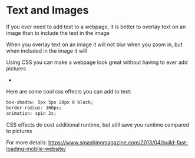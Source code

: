 # Text and Images

If you ever need to add text to a webpage, it is better to overlay text on an image than to include the text in the image

When you overlay text on an image it will not blur when you zoom in, but when included in the image it will

Using CSS you can make a webpage look great without having to ever add pictures

-

Here are some cool css effects you can add to text:

```CSS
box-shadow: 5px 5px 20px 0 black;
border-radius: 100px;
animation: spin 2s;
```

CSS effects do cost additional runtime, but still save you runtime compared to pictures

For more details: https://www.smashingmagazine.com/2013/04/build-fast-loading-mobile-website/

